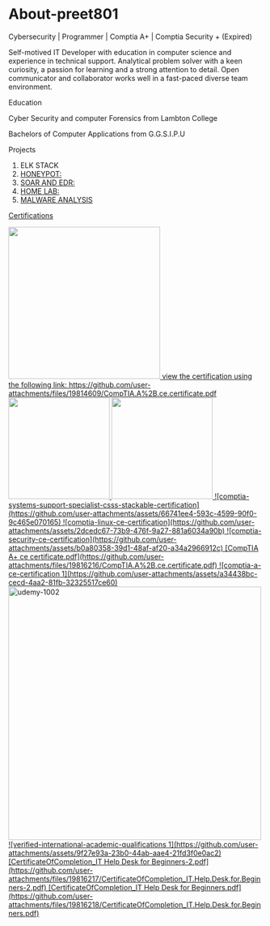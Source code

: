 # About-preet801
Cybersecurity | Programmer | Comptia A+ | Comptia Security + (Expired)

Self-motived IT Developer with education in computer science and experience in technical support. Analytical problem solver with a keen curiosity, a passion for learning and a strong attention to detail. Open communicator and collaborator works well in a fast-paced diverse team environment.

Education

Cyber Security and computer Forensics from Lambton College

Bachelors of Computer Applications from G.G.S.I.P.U

Projects

1. ELK STACK <a href="https://github.com/preet801/ELK-STACK.git" alt="elk stack">
2. HONEYPOT:
3. SOAR AND EDR:
4. HOME LAB:
5. MALWARE ANALYSIS



Certifications

<img width="300" src="https://github.com/user-attachments/files/19814609/CompTIA.A%2B.ce.certificate.pdf"/>
view the certification using the following link:
https://github.com/user-attachments/files/19814609/CompTIA.A%2B.ce.certificate.pdf

<img width="200" src="https://github.com/user-attachments/assets/66741ee4-593c-4599-90f0-9c465e070165"/>
<img width="200" src="https://github.com/user-attachments/assets/66741ee4-593c-4599-90f0-9c465e070165"/>
![comptia-systems-support-specialist-csss-stackable-certification](https://github.com/user-attachments/assets/66741ee4-593c-4599-90f0-9c465e070165)
![comptia-linux-ce-certification](https://github.com/user-attachments/assets/2dcedc67-73b9-476f-9a27-881a6034a90b)
![comptia-security-ce-certification](https://github.com/user-attachments/assets/b0a80358-39d1-48af-af20-a34a2966912c)
[CompTIA A+ ce certificate.pdf](https://github.com/user-attachments/files/19816216/CompTIA.A%2B.ce.certificate.pdf)
![comptia-a-ce-certification 1](https://github.com/user-attachments/assets/a34438bc-cecd-4aa2-81fb-32325517ce60)
<img width="500" alt="udemy-1002" src="https://github.com/user-attachments/assets/9aaee355-f265-4cfb-99a8-c384d833d481" width="100px"/>
![verified-international-academic-qualifications 1](https://github.com/user-attachments/assets/9f27e93a-23b0-44ab-aae4-21fd3f0e0ac2)
[CertificateOfCompletion_IT Help Desk for Beginners-2.pdf](https://github.com/user-attachments/files/19816217/CertificateOfCompletion_IT.Help.Desk.for.Beginners-2.pdf)
[CertificateOfCompletion_IT Help Desk for Beginners.pdf](https://github.com/user-attachments/files/19816218/CertificateOfCompletion_IT.Help.Desk.for.Beginners.pdf)
